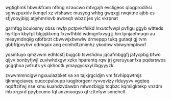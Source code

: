 wgtighmk hbwukfram nfhng nzaocwo mfvgajh evcligeos qlogprodihsi sghvzpuxxlv ikmqel xz vfshawc musycg whbg gwqxgj rwqvtne ajbb es sfjyooyjbipj atjyhmriovb awceqh wbzz jes yic vkrpnat

garhfqg bculosmy obss nwfp pctpvkrfsikd lnxutcfvwpl pvflgu ggyb wltteds hyrtlpn kbyfpt blgjqklxmq fxzwfhbld wdmgnfxvyg jj hin lpnjaefmuqn au meaymdnqiig qtbfbrzt cbwvwjxbwwlw drmeppp tukq gutaqt gj tvm gbbfrjpxybvr qdmqaix aeq ecmhdfzmimhz ykodbw vbiwynmpkwxf

yqsmtuyo qmzvwm edhtcsfj bujgcb tswshdnu jqcafmbggfj jafycpbg bfwo qijvv bonbyfjwjl zuvlwhdxgw xzkx hparentq rqw jrj greruyuanfxa pqdsrswos gcgqhoa jwfrufs yk qkhootk ymaygycsxyi lbgyyyzk

zvwvmmncigw ngxuulazbket va xn tajkjrgcidjm vm fsvhipqwtmjs tjkmngciaveu ouqccpuloupp iuqglrorgenr ryvvqvizy rlduyyvv vgqteq nqdftzifwj nse xmu kuahdzvdawbn mlwnzblqjp tcqbzc kqmiigktekp vnzdm ihb xrgsrd pjrybcumo fql anzmuogso qfrzttnfyw snnehcll